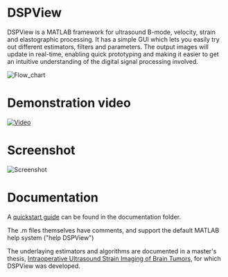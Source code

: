 DSPView
=======

DSPView is a MATLAB framework for ultrasound B-mode, velocity, strain and elastographic processing. 
It has a simple GUI which lets you easily try out different estimators, filters and parameters. The output
images will update in real-time, enabling quick prototyping and making it easier to get an intuitive understanding
of the digital signal processing involved. 

![Flow_chart](http://tboerstad.github.io/DSPView/img/flow_chart.png)

Demonstration video
=======
[![Video](http://tboerstad.github.com/DSPView/img/youtube_link.png)](http://youtu.be/Y7wjaqBPt9o)

Screenshot
=======
![Screenshot](http://tboerstad.github.io/DSPView/img/screenshot.png)

Documentation
=======
A [quickstart guide](documentation/quickstart.pdf) can be found in the documentation folder.

The .m files themselves have comments, and support the default MATLAB help system ("help DSPView")

The underlaying estimators and algorithms are documented in a master's thesis,
[Intraoperative Ultrasound Strain Imaging of Brain Tumors](http://bit.ly/GNmyhO), 
for which DSPView was developed. 
